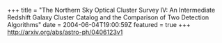 +++
title = "The Northern Sky Optical Cluster Survey IV: An Intermediate Redshift   Galaxy Cluster Catalog and the Comparison of Two Detection Algorithms"
date = 2004-06-04T19:00:59Z
featured = true
+++
http://arxiv.org/abs/astro-ph/0406123v1